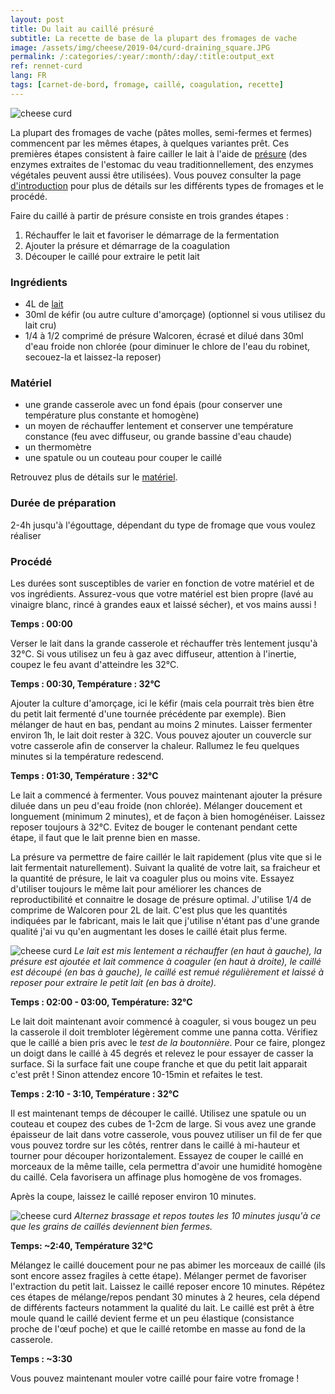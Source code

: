 ```yaml
---
layout: post
title: Du lait au caillé présuré
subtitle: La recette de base de la plupart des fromages de vache
image: /assets/img/cheese/2019-04/curd-draining_square.JPG
permalink: /:categories/:year/:month/:day/:title:output_ext
ref: rennet-curd
lang: FR
tags: [carnet-de-bord, fromage, caillé, coagulation, recette]
---
```


![cheese curd]({{site.baseurl}}/assets/img/cheese/2019-04/curd-draining.JPG)

<!--excerpt.start-->
La plupart des fromages de vache (pâtes molles, semi-fermes et fermes) commencent par les mêmes étapes, à quelques variantes prêt. Ces premières étapes consistent à faire cailler le lait à l'aide de [présure]({{site.baseurl}}/2019/03/04/kit-minimal.html) (des enzymes extraites de l'estomac du veau traditionnellement, des enzymes végétales peuvent aussi être utilisées). Vous pouvez consulter la page [d'introduction]({{site.baseurl}}/fr/bases) pour plus de détails sur les différents types de fromages et le procédé.

Faire du caillé à partir de présure consiste en trois grandes étapes :
1. Réchauffer le lait et favoriser le démarrage de la fermentation
2. Ajouter la présure et démarrage de la coagulation
3. Découper le caillé pour extraire le petit lait
<!--excerpt.end-->

### Ingrédients

- 4L de [lait]({{site.baseurl}}/2019/03/02/raw-milk.html)
- 30ml de kéfir (ou autre culture d'amorçage) (optionnel si vous utilisez du lait cru)
- 1/4 à 1/2 comprimé de présure Walcoren, écrasé et dilué dans 30ml d'eau froide non chlorée (pour diminuer le chlore de l'eau du robinet, secouez-la et laissez-la reposer)

### Matériel

- une grande casserole avec un fond épais (pour conserver une température plus constante et homogène)
- un moyen de réchauffer lentement et conserver une température constance (feu avec diffuseur, ou grande bassine d'eau chaude)
- un thermomètre
- une spatule ou un couteau pour couper le caillé

Retrouvez plus de détails sur le [matériel]({{site.baseurl}}/2019/03/04/kit-minimal.html).

### Durée de préparation

2-4h jusqu'à l'égouttage, dépendant du type de fromage que vous voulez réaliser

### Procédé

Les durées sont susceptibles de varier en fonction de votre matériel et de vos ingrédients.
Assurez-vous que votre matériel est bien propre (lavé au vinaigre blanc, rincé à grandes eaux et laissé sécher), et vos mains aussi !

**Temps : 00:00**

Verser le lait dans la grande casserole et réchauffer très lentement jusqu'à 32°C. Si vous utilisez un feu à gaz avec diffuseur, attention à l'inertie, coupez le feu avant d'atteindre les 32°C.

**Temps : 00:30, Température : 32°C**

Ajouter la culture d'amorçage, ici le kéfir (mais cela pourrait très bien être du petit lait fermenté d'une tournée précédente par exemple). Bien mélanger de haut en bas, pendant au moins 2 minutes. Laisser fermenter environ 1h, le lait doit rester à 32C. Vous pouvez ajouter un couvercle sur votre casserole afin de conserver la chaleur. Rallumez le feu quelques minutes si la température redescend.

**Temps : 01:30, Température : 32°C** 

Le lait a commencé à fermenter. Vous pouvez maintenant ajouter la présure diluée dans un peu d'eau froide (non chlorée). Mélanger doucement et longuement (minimum 2 minutes), et de façon à bien homogénéiser. Laissez reposer toujours à 32°C. Evitez de bouger le contenant pendant cette étape, il faut que le lait prenne bien en masse.

La présure va permettre de faire caillér le lait rapidement (plus vite que si le lait fermentait naturellement). Suivant la qualité de votre lait, sa fraicheur et la quantité de présure, le lait va coaguler plus ou moins vite. Essayez d'utiliser toujours le même lait pour améliorer les chances de reproductibilité et connaitre le dosage de présure optimal. J'utilise 1/4 de comprime de Walcoren pour 2L de lait. C'est plus que les quantités indiquées par le fabricant, mais le lait que j'utilise n'étant pas d'une grande qualité j'ai vu qu'en augmentant les doses le caillé était plus ferme.

![cheese curd]({{site.baseurl}}/assets/img/cheese/2019-04/cheese-cut.jpg)
*Le lait est mis lentement a réchauffer (en haut à gauche), la présure est ajoutée et lait commence à coaguler (en haut à droite), le caillé est découpé (en bas à gauche), le caillé est remué régulièrement et laissé à reposer pour extraire le petit lait (en bas à droite).*

**Temps : 02:00 - 03:00, Température: 32°C**

Le lait doit maintenant avoir commencé à coaguler, si vous bougez un peu la casserole il doit trembloter légèrement comme une panna cotta. Vérifiez que le caillé a bien pris avec le *test de la boutonnière*. Pour ce faire, plongez un doigt dans le caillé à 45 degrés et relevez le pour essayer de casser la surface. Si la surface fait une coupe franche et que du petit lait apparait c'est prêt ! Sinon attendez encore 10-15min et refaites le test.

**Temps : 2:10 - 3:10, Température : 32°C**

Il est maintenant temps de découper le caillé. Utilisez une spatule ou un couteau et coupez des cubes de 1-2cm de large. Si vous avez une grande épaisseur de lait dans votre casserole, vous pouvez utiliser un fil de fer que vous pouvez tordre sur les côtés, rentrer dans le caillé à mi-hauteur et tourner pour découper horizontalement. Essayez de couper le caillé en morceaux de la même taille, cela permettra d'avoir une humidité homogène du caillé. Cela favorisera un affinage plus homogène de vos fromages.

Après la coupe, laissez le caillé reposer environ 10 minutes.

![cheese curd]({{site.baseurl}}/assets/img/cheese/2019-04/curd-whey-expell.jpg)
*Alternez brassage et repos toutes les 10 minutes jusqu'à ce que les grains de caillés deviennent bien fermes.*

**Temps: ~2:40, Température 32°C**

Mélangez le caillé doucement pour ne pas abimer les morceaux de caillé (ils sont encore assez fragiles à cette étape). Mélanger permet de favoriser l'extraction du petit lait.
Laissez le caillé reposer encore 10 minutes.
Répétez ces étapes de mélange/repos pendant 30 minutes à 2 heures, cela dépend de différents facteurs notamment la qualité du lait.
Le caillé est prêt à être moule quand le caillé devient ferme et un peu élastique (consistance proche de l'œuf poche) et que le caillé retombe en masse au fond de la casserole.

**Temps : ~3:30**

Vous pouvez maintenant mouler votre caillé pour faire votre fromage !

